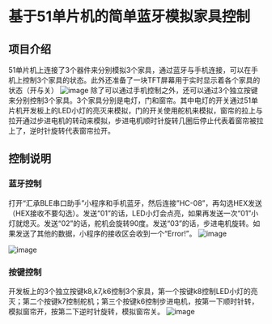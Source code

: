 # 基于51单片机的简单蓝牙模拟家具控制
## 项目介绍
51单片机上连接了3个器件来分别模拟3个家具，通过蓝牙与手机连接，可以在手机上控制3个家具的状态。此外还准备了一块TFT屏幕用于实时显示着各个家具的状态（开与关）
![image](https://github.com/zxcvbnmkj/simulation-furniture-control-based-on-51-microcontroller/assets/133875139/892b7154-1dde-489b-87d7-d8f25e384e25)
除了可以通过手机控制之外，还可以通过3个独立按键来分别控制3个家具。3个家具分别是电灯，门和窗帘。其中电灯的开关通过51单片机开发板上的LED小灯的亮灭来模拟，门的开关使用舵机来模拟，窗帘的拉上与拉开通过步进电机的转动来模拟，步进电机顺时针旋转几圈后停止代表着窗帘被拉上了，逆时针旋转代表窗帘拉开。
## 控制说明
### 蓝牙控制
打开“汇承BLE串口助手”小程序和手机蓝牙，然后连接”HC-08”，再勾选HEX发送（HEX接收不要勾选）。发送“01”的话，LED小灯会点亮，如果再发送一次“01”小灯就熄灭。发送“02”的话，舵机会旋转90度。发送“03”的话，步进电机旋转。如果发送了其他的数据，小程序的接收区会收到一个“Error!”。
![image](https://github.com/zxcvbnmkj/simulation-furniture-control-based-on-51-microcontroller/assets/133875139/f23cee12-e1a2-46d8-b744-543c1ef428b2)

![image](https://github.com/zxcvbnmkj/simulation-furniture-control-based-on-51-microcontroller/assets/133875139/94bda205-518a-48b5-aa51-d220341a3bdc)

### 按键控制
开发板上的3个独立按键k8,k7,k6控制3个家具，第一个按键k8控制LED小灯的亮灭；第二个按键k7控制舵机；第三个按键k6控制步进电机，按第一下顺时针转，模拟窗帘开，按第二下逆时针旋转，模拟窗帘关。
![image](https://github.com/zxcvbnmkj/simulation-furniture-control-based-on-51-microcontroller/assets/133875139/e74e8d22-8897-4dc7-9b24-1c610cd8feb0)

